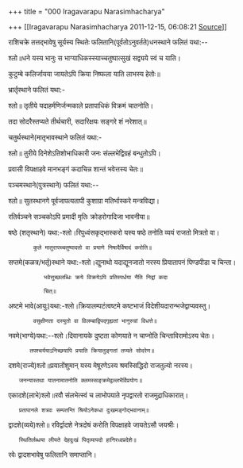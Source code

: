 +++
title = "000 Iragavarapu Narasimhacharya"

+++
[[Iragavarapu Narasimhacharya	2011-12-15, 06:08:21 [Source](https://groups.google.com/g/bvparishat/c/tY7oEKRBVSM)]]



राशिचक्रे तत्तद्भावेषु सूर्यस्य स्थितेः फलितानि(पूर्वतोऽनुवर्तते)धनस्थाने फलितं यथा:--

श्लो॥धने यस्य भानुः स भाग्याधिकस्स्याच्चतुष्पात्सुखं सद्व्यये स्वं च याति।

  कुटुम्बे कलिर्जायया जायतेऽपि क्रिया निष्फला याति लाभस्य हेतोः॥

भ्रार्तृस्थाने फलितं यथा:-

श्लो॥ तृतीये यदाहर्मणिर्जन्मकाले प्रतापाधिकं विक्रमं चातनोति।

 तदा सोदरैस्तप्यते तीर्थचारी, सदारिक्षयः सङ्गरे शं नरेशात्॥

चतुर्थस्थाने(मातृभावस्थाने फलितं यथा:-

श्लो॥ तुरीये दिनेशेऽतिशोभाधिकारी जनः संल्लभेद्विग्रहं बन्धुतोऽपि।

  प्रवासी विपक्षाहवे मानभङ्गं कदाचिन्न शान्तं भवेत्तस्य चेतः॥

पञ्चमस्थाने(पुत्रस्थाने) फलितं यथा:--

श्लो॥ सुतस्थानगे पूर्वजापत्यतापी कुशाग्रा मतिर्भास्करे मन्त्रविद्या।

  रतिर्वञ्चने सञ्चकोऽपि प्रमादी मृतिः क्रोडरोगादिजा भावनीया॥

षष्ठे (शतृस्थाने) यथा:-श्लो।रिपुध्वंसकृद्भास्करो यस्य षष्ठे तनोति व्ययं राजतो मित्रतो वा।

           कुले मातुरापच्चतुष्पादतो वा प्रयाणे निषादैर्विषादं करोति॥

सप्तमे(कळत्र/भर्तृ)स्थाने यथा:-श्लो।द्युनाथो यदाद्यूनजातो नरस्य प्रियातापनं पिण्डपीडा च चिन्ता।

              भवेत्तुच्छलब्धिः क्रये विक्रयेऽपि प्रतिस्पर्धया नैति निद्रां कदा

              चित्॥

अष्टमे भावे(आयुः)यथा:-श्लो।क्रियालम्पटंत्वष्टमे कष्टभाजं विदेशीयदारान्भजेद्वाप्यवस्तु।

           वसुक्षीणता दस्युतो वा विलम्बाद्विपद्गृह्यतां भानुरुग्रां विधत्ते॥

नवमे(भाग्ये)यथा:--श्लो।दिवानायके दुष्टता कोणयाते न चाप्नोति चिन्ताविरामोऽस्य चेतः।

          तपश्चर्ययाऽनिच्छयापि प्रयाति क्रियातुङ्गतां तप्यते सोदरेण॥

दशमे(राज्ये)श्लो॥प्रयातोंशुमान् यस्य मेषूरणेऽस्य श्रमस्सिद्धिदो राजतुल्यो नरस्य।

       जनन्यास्तथा यातनामातनोति क्लमस्सङ्क्रमेद्वल्लभैर्विप्रयोगः॥

एकादशे(लाभे)श्लो॥रवौ संलभेत्स्वं च लाभोपयाते नृपद्वारतो राजमुद्राधिकारात्।

       प्रतापानले शत्रवः सम्पतन्ति श्रियोऽनेकधा दुःखमङ्गोद्भवानाम्॥

द्वादशे(व्यये)श्लो॥ रविर्द्वादशे नेत्रदोषं करोति विपक्षाहवे जायतेऽसौ जयश्रीः।

       स्थितिर्लब्धया लीयते देहदुःखं पितृव्यापदो हानिरध्वप्रदेशे॥

रवेः द्वादशभावेषु फलितानि समाप्तानि।

  

